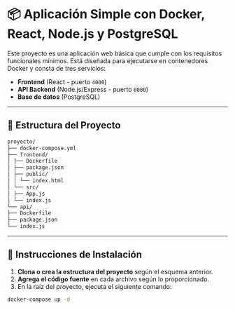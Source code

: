 # 📦 Aplicación Simple con Docker, React, Node.js y PostgreSQL

Este proyecto es una aplicación web básica que cumple con los requisitos funcionales mínimos. Está diseñada para ejecutarse en contenedores Docker y consta de tres servicios:

- **Frontend** (React - puerto `4000`)
- **API Backend** (Node.js/Express - puerto `8000`)
- **Base de datos** (PostgreSQL)

---

## 📁 Estructura del Proyecto
```bash
proyecto/
├── docker-compose.yml
├── frontend/
│ ├── Dockerfile
│ ├── package.json
│ ├── public/
│ │ └── index.html
│ └── src/
│ ├── App.js
│ └── index.js
└── api/
├── Dockerfile
├── package.json
└── index.js
```

---

## 🚀 Instrucciones de Instalación

1. **Clona o crea la estructura del proyecto** según el esquema anterior.
2. **Agrega el código fuente** en cada archivo según lo proporcionado.
3. En la raíz del proyecto, ejecuta el siguiente comando:

```bash
docker-compose up -d
